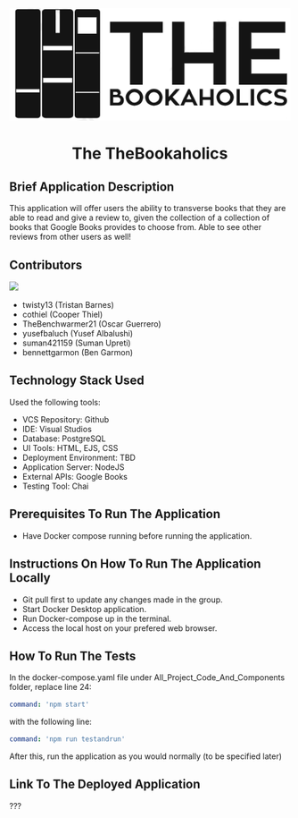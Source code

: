 
![alt text](/All_Project_Code_And_Components/resources/img/zz.PNG?raw=true)
# <p align="center"> The TheBookaholics </p>

## Brief Application Description
This application will offer users the ability to transverse books that they are able to read and give a review to, given the collection of a collection of books that Google Books provides to choose from. Able to see other reviews from other users as well!

## Contributors
<a href="https://github.com/TheBenchwarmer21/TheBookaholics/graphs/contributors">
  <img src="https://contrib.rocks/image?repo=TheBenchwarmer21/TheBookaholics" />
</a>

- twisty13 (Tristan Barnes)
- cothiel (Cooper Thiel)
- TheBenchwarmer21 (Oscar Guerrero)
- yusefbaluch (Yusef Albalushi)
- suman421159 (Suman Upreti)
- bennettgarmon (Ben Garmon)

## Technology Stack Used

Used the following tools: 

- VCS Repository: Github 
- IDE: Visual Studios 
- Database: PostgreSQL
- UI Tools: HTML, EJS, CSS 
- Deployment Environment: TBD 
- Application Server: NodeJS 
- External APIs: Google Books 
- Testing Tool: Chai 

## Prerequisites To Run The Application 

- Have Docker compose running before running the application.

## Instructions On How To Run The Application Locally

- Git pull first to update any changes made in the group.
- Start Docker Desktop application.
- Run Docker-compose up in the terminal.
- Access the local host on your prefered web browser. 

## How To Run The Tests

In the docker-compose.yaml file under All_Project_Code_And_Components folder, replace line 24: 

```yaml 
command: 'npm start'
```

with the following line: 

```yaml 
command: 'npm run testandrun'
```

After this, run the application as you would normally (to be specified later)
## Link To The Deployed Application

???
